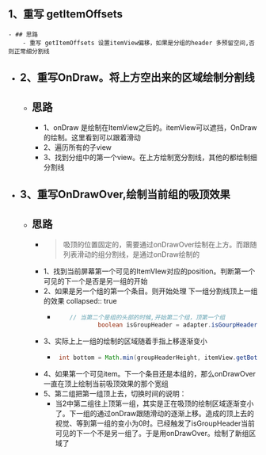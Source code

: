 ## 1、重写 getItemOffsets
	- ## 思路
		- 重写 getItemOffsets 设置itemView偏移，如果是分组的header 多预留空间,否则正常细分割线
- ## 2、重写OnDraw。将上方空出来的区域绘制分割线
	- ## 思路
		- 1、onDraw 是绘制在ItemView之后的。itemView可以遮挡，OnDraw的绘制。这里看到可以跟着滑动
		- 2、遍历所有的子view
		- 3、找到分组中的第一个view。在上方绘制宽分割线，其他的都绘制细分割线
- ## 3、重写OnDrawOver,绘制当前组的吸顶效果
	- ## 思路
		- > 吸顶的位置固定的，需要通过onDrawOver绘制在上方。而跟随列表滑动的组分割线，是通过onDraw绘制的
		- 1、找到当前屏幕第一个可见的ItemVIew对应的position。判断第一个可见的下一个是否是另一组的开始
		- 2、如果是另一个组的第一个条目。则开始处理 下一组分割线顶上一组的效果
		  collapsed:: true
			- ```java
			      // 当第二个是组的头部的时候,开始第二个组，顶第一个组
			              boolean isGroupHeader = adapter.isGourpHeader(position + 1);
			  ```
		- 3、实际上上一组的绘制的区域随着手指上移逐渐变小
			- ```java
			   int bottom = Math.min(groupHeaderHeight, itemView.getBottom() - parent.getPaddingTop());
			  ```
		- 4、如果第一个可见item。下一个条目还是本组的，那么onDrawOver一直在顶上绘制当前吸顶效果的那个宽组
		- 5、第二组把第一组顶上去，切换时间的说明：
			- 当2中第二组往上顶第一组，其实是正在吸顶的绘制区域逐渐变小了。下一组的通过onDraw跟随滑动的逐渐上移。造成的顶上去的视觉、等到第一组的变小为0时。已经触发了isGroupHeader当前可见的下一个不是另一组了。于是用onDrawOver。绘制了新组区域了